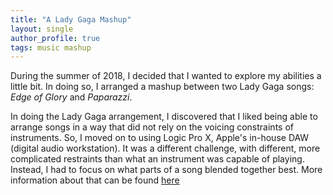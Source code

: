 ```yaml
---
title: "A Lady Gaga Mashup"
layout: single
author_profile: true
tags: music mashup
---
```


During the summer of 2018, I decided that I wanted to explore my abilities a little bit. In doing so, I arranged a mashup between two Lady Gaga songs: _Edge of Glory_ and _Paparazzi_.

In doing the Lady Gaga arrangement, I discovered that I liked being able to arrange songs in a way that did not rely on the voicing constraints of instruments. So, I moved on to using Logic Pro X, Apple's in-house DAW (digital audio workstation). It was a different challenge, with different, more complicated restraints than what an instrument was capable of playing. Instead, I had to focus on what parts of a song blended together best. More information about that can be found [here](/portfolio/edgeOfGlory)
